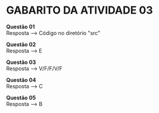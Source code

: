 # GABARITO DA ATIVIDADE 03

 **Questão 01** <br>
 Resposta --> Código no diretório "src"

**Questão 02** <br>
 Resposta --> E

 **Questão 03** <br>
 Resposta --> V/F/F/V/F

 **Questão 04** <br>
 Resposta --> C
 
 **Questão 05** <br>
 Resposta --> B

